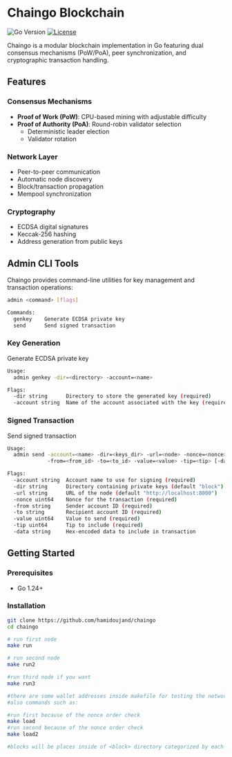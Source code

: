 # Chaingo Blockchain

![Go Version](https://img.shields.io/badge/go-%3E%3D1.18-blue)
[![License](https://img.shields.io/badge/license-MIT-green)](LICENSE)

Chaingo is a modular blockchain implementation in Go featuring dual consensus mechanisms (PoW/PoA), peer synchronization, and cryptographic transaction handling.

## Features

### Consensus Mechanisms
- **Proof of Work (PoW)**: CPU-based mining with adjustable difficulty
- **Proof of Authority (PoA)**: Round-robin validator selection
  - Deterministic leader election
  - Validator rotation

### Network Layer
- Peer-to-peer communication
- Automatic node discovery
- Block/transaction propagation
- Mempool synchronization

### Cryptography
- ECDSA digital signatures
- Keccak-256 hashing
- Address generation from public keys


## Admin CLI Tools
Chaingo provides command-line utilities for key management and transaction operations:

```bash
admin <command> [flags]

Commands:
  genkey    Generate ECDSA private key
  send      Send signed transaction

```


### Key Generation
Generate ECDSA private key
```bash
Usage:
  admin genkey -dir=<directory> -account=<name>

Flags:
  -dir string      Directory to store the generated key (required)
  -account string  Name of the account associated with the key (required)    Send signed transaction

```
### Signed Transaction
Send signed transaction
```bash
Usage:
  admin send -account=<name> -dir=<keys_dir> -url=<node> -nonce=<nonce> 
             -from=<from_id> -to=<to_id> -value=<value> -tip=<tip> [-data=<hex_data>]

Flags:
  -account string  Account name to use for signing (required)
  -dir string      Directory containing private keys (default "block")
  -url string      URL of the node (default "http://localhost:8000")
  -nonce uint64    Nonce for the transaction (required)
  -from string     Sender account ID (required)
  -to string       Recipient account ID (required)
  -value uint64    Value to send (required)
  -tip uint64      Tip to include (required)
  -data string     Hex-encoded data to include in transaction

```

## Getting Started

### Prerequisites
- Go 1.24+


### Installation
```bash
git clone https://github.com/hamidoujand/chaingo
cd chaingo

# run first node
make run  

# run second node 
make run2

#run third node if you want
make run3

#there are some wallet addresses inside makefile for testing the network and
#also commands such as:

#run first because of the nonce order check
make load
#run second because of the nonce order check
make load2

#blocks will be places inside of <block> directory categorized by each miner.
```